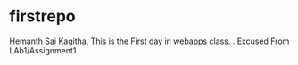 # firstrepo
Hemanth Sai Kagitha, This is the First day in webapps class.
.
Excused From LAb1/Assignment1